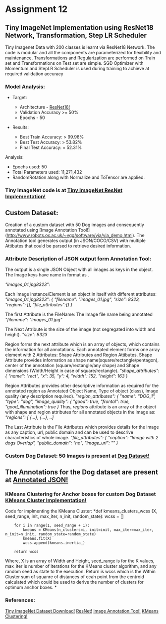 # Assignment 12
## Tiny ImageNet Implementation using ResNet18 Network, Transformation, Step LR Scheduler 

Tiny Imagenet Data with 200 classes is learnt via ResNet18 Network. The code is modular and all the components are parameterized for flexibility and maintenance. Transformations and Regularization are performed on Train set and Transformations on Test set are simple. SGD Optimizer with Momentum and StepLR Scheduler is used during training to achieve at required validation accuracy

### Model Analysis: 
- Target: 
  - Architecture - [ResNet18!](https://arxiv.org/abs/1512.03385)
  - Validation Accuracy >= 50%
  - Epochs - 50

- Results:
  - Best Train Accuracy: > 99.98%
  - Best Test Accuracy:  > 53.82%
  - Final Test Accuracy: = 52.31%
 
Analysis:
  - Epochs used: 50
  - Total Parameters used: 11,271,432
  - RandomRotation along with Normalize and ToTensor are applied.
  
  
### Tiny ImageNet code is at [Tiny ImageNet ResNet Implementation!](https://github.com/Anjalichimnani/EVA4/blob/master/Assignment_12/EVA_S12_TinyImageNet.ipynb)


## Custom Dataset:
Creation of a custom dataset with 50 Dog images and consequently annotated using [Image Annotation Tool!] (http://www.robots.ox.ac.uk/~vgg/software/via/via_demo.html). The Annotation tool generates output (in JSON/COCO/CSV) with multiple Attibutes that could be parsed to retrieve desired information. 

### Attribute Description of JSON output form Annotation Tool:
The output is a single JSON Object with all images as keys in the object. 
The Image keys have name in format as  <ImageName><ImageSize>.<ImageFormat>

*"images_01.jpg8323":*

Each Image instance/Element is an object in itself with different attributes: 
*"images_01.jpg8323": {
		"filename": "images_01.jpg",
		"size": 8323,
		"regions": [],
        "file_attributes":{}
}*

The first Attribute is the FileName: The Image file name being annotated
*"filename": "images_01.jpg"*

The Next Attribute is the size of the image (not segregated into width and height). 
*"size": 8323*

Region forms the next attribute which is an array of objects, which contains the information for all annotations. Each annotated element forms one array element with 2 Attributes: Shape Attributes and Region Attibutes. 
Shape Attribute provides information as shape name(square/rectangle/pentagon), center of the annotation (square/rectangle/any shape) and Shape dimensions (Width/Height in case of square/rectangle). 
*"shape_attributes": {
					"name": "rect",
					"x": 35,
					"y": 4,
					"width": 152,
					"height": 163
}*

Region Attributes provides other descriptive information as required for the annotated region as Annotated Object Name, Type of object (class), Image quality (any description required). 
*"region_attributes": {
					"name": "DOG_1",
					"type": "dog",
					"image_quality": {
						"good": true,
						"frontal": true,
						"good_illumination": true
}*
Thus, *regions* attribute is an array of the object with shape and region attributes for all annotated objects in the image as:
*"regions": [ {...}, {...}, ..]*

The Last Attribute is the File Attributes which provides details for the image as any caption, url, public domain and can be used to descrive characteristics of whole image.
*"file_attributes": {
			"caption": "Image with 2 dogs Overlap",
			"public_domain": "no",
			"image_url": ""
}*


### Custom Dog Dataset: 50 Images is present at [Dog Dataset!](https://github.com/Anjalichimnani/EVA4/tree/master/Assignment_12/data/dogs)

## The Annotations for the Dog dataset are present at [Annotated JSON!](https://github.com/Anjalichimnani/EVA4/blob/master/Assignment_12/data/dogs/Final_Dog_Annotations.json)

### KMeans Clustering for Anchor boxes for custom Dog Dataset [KMeans Cluster Implementation!](https://github.com/Anjalichimnani/EVA4/blob/master/Assignment_12/EVA_12_KMeans_Clustering.ipynb)
Code for implmenting the KMeans Cluster: 
*def kmeans_clusters_wcss (X, seed_range, init, max_iter, n_init, random_state):
        wcss = []
        
        for i in range(1, seed_range + 1):
            kmeans = KMeans(n_clusters=i, init=init, max_iter=max_iter, n_init=n_init, random_state=random_state)
            kmeans.fit(X)
            wcss.append(kmeans.inertia_)
		
        return wcss
        
Where, X is an array of Width and Height, seed_range is for the K values, max_iter is number of iterations for the KMeans cluster algorithm, and any random seed as state to the execution. Return is wcss which is the Within Cluster sum of squanre of distances of ecah point from the centroid calculated which could be used to derive the number of clusters for optimum anchor boxes. 
*

### References:
[Tiny ImageNet Dataset Download!](http://cs231n.stanford.edu/tiny-imagenet-200.zip)
[ResNet!](https://github.com/kuangliu/pytorch-cifar)
[Image Annotation Tool!](http://www.robots.ox.ac.uk/~vgg/software/via/via_demo.html)
[KMeans Clustering!](https://towardsdatascience.com/machine-learning-algorithms-part-9-k-means-example-in-python-f2ad05ed5203)
